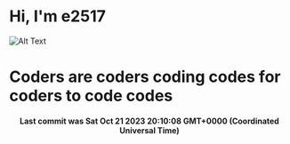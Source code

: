 # Hi, I'm e2517

![Alt Text](https://github.com/E2517/e2517/blob/master/images/background.gif)

# Coders are coders coding codes for coders to code codes

<h4 align="center">Last commit was Sat Oct 21 2023 20:10:08 GMT+0000 (Coordinated Universal Time)</h4>

